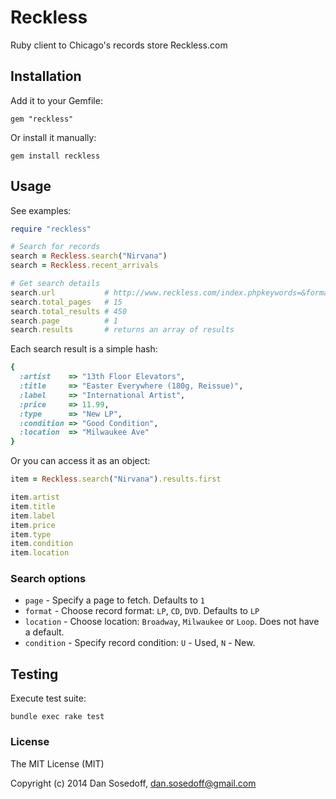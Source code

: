 # Reckless

Ruby client to Chicago's records store Reckless.com

## Installation

Add it to your Gemfile:

```
gem "reckless"
```

Or install it manually:

```
gem install reckless
```

## Usage

See examples:

```ruby
require "reckless"

# Search for records
search = Reckless.search("Nirvana")
search = Reckless.recent_arrivals

# Get search details
search.url           # http://www.reckless.com/index.phpkeywords=&format=&cond=&store=&is_search=true&srch=Search
search.total_pages   # 15
search.total_results # 450
search.page          # 1
search.results       # returns an array of results
```

Each search result is a simple hash:

```ruby
{
  :artist    => "13th Floor Elevators",
  :title     => "Easter Everywhere (180g, Reissue)",
  :label     => "International Artist",
  :price     => 11.99,
  :type      => "New LP",
  :condition => "Good Condition",
  :location  => "Milwaukee Ave"
}
```

Or you can access it as an object:

```ruby
item = Reckless.search("Nirvana").results.first

item.artist
item.title
item.label
item.price
item.type
item.condition
item.location
```

### Search options

- `page`      - Specify a page to fetch. Defaults to `1`
- `format`    - Choose record format: `LP`, `CD`, `DVD`. Defaults to `LP`
- `location`  - Choose location: `Broadway`, `Milwaukee` or `Loop`. Does not have a default.
- `condition` - Specify record condition: `U` - Used, `N` - New.

## Testing

Execute test suite:

```
bundle exec rake test
```

### License

The MIT License (MIT)

Copyright (c) 2014 Dan Sosedoff, <dan.sosedoff@gmail.com>
